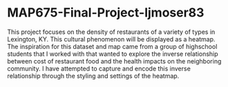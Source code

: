 # MAP675-Final-Project-ljmoser83
This project focuses on the density of restaurants of a variety of types in Lexington, KY. This cultural phenomenon will be displayed as a heatmap. The inspiration for this dataset and map came from a group of highschool students that I worked with that wanted to explore the inverse relationship between cost of restaurant food and the health impacts on the neighboring community. I have attempted to capture and encode this inverse relationship through the styling and settings of the heatmap.
